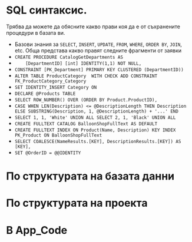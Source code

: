 # SQL синтаксис.
Трябва да можете да обясните какво прави коя да е от съхранените процедури в базата ви.
 - Базови знания за `SELECT`, `INSERT`, `UPDATE`, `FROM`, `WHERE`, `ORDER BY`, `JOIN`, etc.
Обща представа какво правят следните фрагменти от заявки
 - `CREATE PROCEDURE CatalogGetDepartments AS`
 - `	[DepartmentID] [int] IDENTITY(1,1) NOT NULL,`
 - `CONSTRAINT [PK_Department] PRIMARY KEY CLUSTERED (DepartmentID))`
 - `ALTER TABLE ProductCategory  WITH CHECK ADD CONSTRAINT FK_ProductCategory_Category`
 - `SET IDENTITY_INSERT Category ON`
 - `DECLARE @Products TABLE`
 - `SELECT ROW_NUMBER() OVER (ORDER BY Product.ProductID),`
 - `CASE WHEN LEN(Description) <= @DescriptionLength THEN Description ELSE SUBSTRING(Description, 1, @DescriptionLength) + '...' END`
 - `SELECT 1, 1, 'White' UNION ALL SELECT 2, 1, 'Black' UNION ALL`
 - `CREATE FULLTEXT CATALOG BalloonShopFullText AS DEFAULT`
 - `CREATE FULLTEXT INDEX ON Product(Name, Description) KEY INDEX PK_Product ON BalloonShopFullText`
 - `SELECT COALESCE(NameResults.[KEY], DescriptionResults.[KEY]) AS [KEY],`
 - `SET @OrderID = @@IDENTITY`
 

# По структурата на базата данни
# По структурата на проекта
# В App_Code
